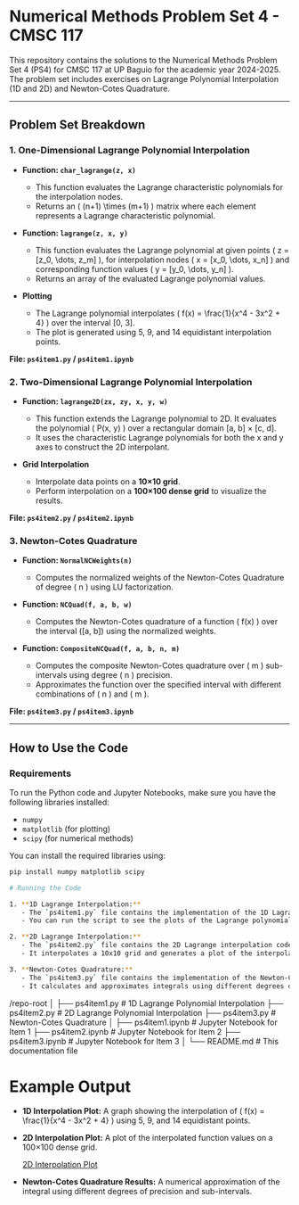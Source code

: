 # Numerical Methods Problem Set 4 - CMSC 117

This repository contains the solutions to the Numerical Methods Problem Set 4 (PS4) for CMSC 117 at UP Baguio for the academic year 2024-2025. The problem set includes exercises on Lagrange Polynomial Interpolation (1D and 2D) and Newton-Cotes Quadrature.

---

## Problem Set Breakdown

### 1. **One-Dimensional Lagrange Polynomial Interpolation**

- **Function: `char_lagrange(z, x)`**
  - This function evaluates the Lagrange characteristic polynomials for the interpolation nodes.
  - Returns an \( (n+1) \times (m+1) \) matrix where each element represents a Lagrange characteristic polynomial.

- **Function: `lagrange(z, x, y)`**
  - This function evaluates the Lagrange polynomial at given points \( z = [z_0, \dots, z_m] \), for interpolation nodes \( x = [x_0, \dots, x_n] \) and corresponding function values \( y = [y_0, \dots, y_n] \).
  - Returns an array of the evaluated Lagrange polynomial values.

- **Plotting**
  - The Lagrange polynomial interpolates \( f(x) = \frac{1}{x^4 - 3x^2 + 4} \) over the interval [0, 3].
  - The plot is generated using 5, 9, and 14 equidistant interpolation points.

**File: `ps4item1.py` / `ps4item1.ipynb`**

### 2. **Two-Dimensional Lagrange Polynomial Interpolation**

- **Function: `lagrange2D(zx, zy, x, y, w)`**
  - This function extends the Lagrange polynomial to 2D. It evaluates the polynomial \( P(x, y) \) over a rectangular domain [a, b] × [c, d].
  - It uses the characteristic Lagrange polynomials for both the x and y axes to construct the 2D interpolant.

- **Grid Interpolation**
  - Interpolate data points on a **10×10 grid**.
  - Perform interpolation on a **100×100 dense grid** to visualize the results.

**File: `ps4item2.py` / `ps4item2.ipynb`**

### 3. **Newton-Cotes Quadrature**

- **Function: `NormalNCWeights(n)`**
  - Computes the normalized weights of the Newton-Cotes Quadrature of degree \( n \) using LU factorization.

- **Function: `NCQuad(f, a, b, w)`**
  - Computes the Newton-Cotes quadrature of a function \( f(x) \) over the interval \([a, b]\) using the normalized weights.

- **Function: `CompositeNCQuad(f, a, b, n, m)`**
  - Computes the composite Newton-Cotes quadrature over \( m \) sub-intervals using degree \( n \) precision.
  - Approximates the function over the specified interval with different combinations of \( n \) and \( m \).

**File: `ps4item3.py` / `ps4item3.ipynb`**

---

## How to Use the Code

### Requirements
To run the Python code and Jupyter Notebooks, make sure you have the following libraries installed:

- `numpy`
- `matplotlib` (for plotting)
- `scipy` (for numerical methods)

You can install the required libraries using:

```bash
pip install numpy matplotlib scipy

# Running the Code

1. **1D Lagrange Interpolation:**
   - The `ps4item1.py` file contains the implementation of the 1D Lagrange interpolation.
   - You can run the script to see the plots of the Lagrange polynomial for different interpolation points.

2. **2D Lagrange Interpolation:**
   - The `ps4item2.py` file contains the 2D Lagrange interpolation code.
   - It interpolates a 10x10 grid and generates a plot of the interpolation on a 100x100 dense grid.

3. **Newton-Cotes Quadrature:**
   - The `ps4item3.py` file contains the implementation of the Newton-Cotes quadrature.
   - It calculates and approximates integrals using different degrees of precision and sub-intervals.
```

/repo-root
│
├── ps4item1.py              # 1D Lagrange Polynomial Interpolation
├── ps4item2.py              # 2D Lagrange Polynomial Interpolation
├── ps4item3.py              # Newton-Cotes Quadrature
│
├── ps4item1.ipynb           # Jupyter Notebook for Item 1
├── ps4item2.ipynb           # Jupyter Notebook for Item 2
├── ps4item3.ipynb           # Jupyter Notebook for Item 3
│
└── README.md                # This documentation file
   
   
# Example Output
- **1D Interpolation Plot:** A graph showing the interpolation of \( f(x) = \frac{1}{x^4 - 3x^2 + 4} \) using 5, 9, and 14 equidistant points.
- **2D Interpolation Plot:** A plot of the interpolated function values on a 100×100 dense grid.
  
  [2D Interpolation Plot](./lagrange-2D-sample-output.png)

- **Newton-Cotes Quadrature Results:** A numerical approximation of the integral using different degrees of precision and sub-intervals.